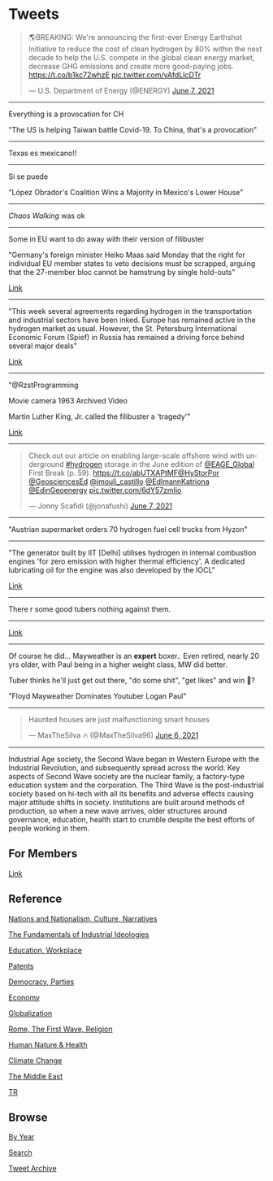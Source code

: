 # Tweets

<blockquote class="twitter-tweet"><p lang="en" dir="ltr">🌎BREAKING: We&#39;re announcing the first-ever Energy Earthshot Initiative to reduce the cost of clean hydrogen by 80% within the next decade to help the U.S. compete in the global clean energy market, decrease GHG emissions and create more good-paying jobs. <a href="https://t.co/b1kc72whzE">https://t.co/b1kc72whzE</a> <a href="https://t.co/yAfdLIcDTr">pic.twitter.com/yAfdLIcDTr</a></p>&mdash; U.S. Department of Energy (@ENERGY) <a href="https://twitter.com/ENERGY/status/1401924670035746818?ref_src=twsrc%5Etfw">June 7, 2021</a></blockquote> <script async src="https://platform.twitter.com/widgets.js" charset="utf-8"></script>

---

Everything is a provocation for CH	

"The US is helping Taiwan battle Covid-19. To China, that's a provocation"

---

Texas es mexicano!!

---

Si se puede

"López Obrador's Coalition Wins a Majority in Mexico's Lower House"

---

*Chaos Walking* was ok

---

Some in EU want to do away with their version of filibuster

"Germany's foreign minister Heiko Maas said Monday that the right for
individual EU member states to veto decisions must be scrapped,
arguing that the 27-member bloc cannot be hamstrung by single
hold-outs"

[Link](http://u.afp.com/U8gp)

---

"This week several agreements regarding hydrogen in the transportation
and industrial sectors have been inked. Europe has remained active in
the hydrogen market as usual. However, the St. Petersburg
International Economic Forum (Spief) in Russia has remained a driving
force behind several major deals"

[Link](https://www.h2bulletin.com/hydrogen-economy-review-russian-companies-sign-several-hydrogen-related-agreements-during-spief/)

---

"@RzstProgramming

Movie camera 1963 Archived Video

Martin Luther King, Jr. called the filibuster a 'tragedy'"

[Link](https://twitter.com/RzstProgramming/status/1401558139443597319)

---

<blockquote class="twitter-tweet"><p lang="en" dir="ltr">Check out our article on enabling large-scale offshore wind with underground <a href="https://twitter.com/hashtag/hydrogen?src=hash&amp;ref_src=twsrc%5Etfw">#hydrogen</a> storage in the June edition of <a href="https://twitter.com/EAGE_Global?ref_src=twsrc%5Etfw">@EAGE_Global</a> First Break (p. 59). <a href="https://t.co/abUTXAPtMF">https://t.co/abUTXAPtMF</a><a href="https://twitter.com/HyStorPor?ref_src=twsrc%5Etfw">@HyStorPor</a> <a href="https://twitter.com/GeosciencesEd?ref_src=twsrc%5Etfw">@GeosciencesEd</a> <a href="https://twitter.com/jmouli_castillo?ref_src=twsrc%5Etfw">@jmouli_castillo</a> <a href="https://twitter.com/EdlmannKatriona?ref_src=twsrc%5Etfw">@EdlmannKatriona</a> <a href="https://twitter.com/EdinGeoenergy?ref_src=twsrc%5Etfw">@EdinGeoenergy</a> <a href="https://t.co/6dY57zmIio">pic.twitter.com/6dY57zmIio</a></p>&mdash; Jonny Scafidi (@jonafushi) <a href="https://twitter.com/jonafushi/status/1401804983075495937?ref_src=twsrc%5Etfw">June 7, 2021</a></blockquote> <script async src="https://platform.twitter.com/widgets.js" charset="utf-8"></script>

---
	
"Austrian supermarket orders 70 hydrogen fuel cell trucks from Hyzon"

---

"The generator built by IIT [Delhi] utilises hydrogen in internal
combustion engines 'for zero emission with higher thermal
efficiency'. A dedicated lubricating oil for the engine was also
developed by the IOCL"

[Link](https://indianexpress.com/article/cities/delhi/iit-delhi-builds-environment-friendly-engine-generator-fuelled-by-hydrogen-7344361/)

---

There r some good tubers nothing against them. 

---

[Link](https://drive.google.com/uc?export=view&id=1PYHBnDJxHPEFEBlUDc0V95dWJfKe-qCj)

---

Of course he did... Mayweather is an **expert** boxer.. Even retired,
nearly 20 yrs older, with Paul being in a higher weight class, MW did
better.

Tuber thinks he'll just get out there, "do some shit", "get likes" and
win 🤨?

"Floyd Mayweather Dominates Youtuber Logan Paul"

---

<blockquote class="twitter-tweet"><p lang="en" dir="ltr">Haunted houses are just malfunctioning smart houses</p>&mdash; MaxTheSilva 🔥 (@MaxTheSilva96) <a href="https://twitter.com/MaxTheSilva96/status/1401530571277455367?ref_src=twsrc%5Etfw">June 6, 2021</a></blockquote> <script async src="https://platform.twitter.com/widgets.js" charset="utf-8"></script>

---

Industrial Age society, the Second Wave began in Western Europe with
the Industrial Revolution, and subsequently spread across the
world. Key aspects of Second Wave society are the nuclear family, a
factory-type education system and the corporation. The Third Wave is
the post-industrial society based on hi-tech with all its benefits and
adverse effects causing major attitude shifts in society. Institutions
are built around methods of production, so when a new wave arrives,
older structures around governance, education, health start to crumble
despite the best efforts of people working in them.

## For Members

[Link](https://thirdwave-members.herokuapp.com)

## Reference

[Nations and Nationalism, Culture, Narratives](/2013/02/nations-and-nationalism.md)

[The Fundamentals of Industrial Ideologies](/2011/04/fundamentals-of-industrial-ideologies.md)

[Education, Workplace](2017/09/education-workplace.md)

[Patents](/2018/09/patents.md)

[Democracy, Parties](/2016/11/democracy.md)

[Economy](/2018/05/economy.md)

[Globalization](/2018/09/globalization.md)

[Rome, The First Wave, Religion](/2017/12/rome.md)

[Human Nature & Health](/2020/07/human-nature.md)

[Climate Change](/2018/12/climate.md)

[The Middle East](/2019/07/middleeast.md)

[TR](../tr)

## Browse

[By Year](years.md)

[Search](search.html)

[Tweet Archive](/tweets/README.md)



